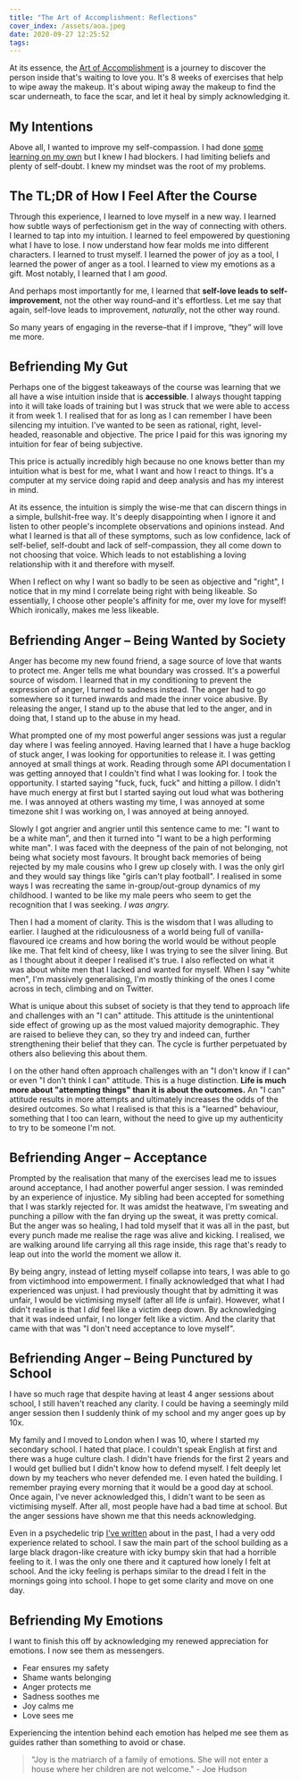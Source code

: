 ```yaml
---
title: "The Art of Accomplishment: Reflections"
cover_index: /assets/aoa.jpeg
date: 2020-09-27 12:25:52
tags:
---
```


At its essence, the [Art of Accomplishment](https://learn.fortelabs.co/p/the-art-of-accomplishment-application) is a journey to discover the person inside that's waiting to love you. It's 8 weeks of exercises that help to wipe away the makeup. It's about wiping away the makeup to find the scar underneath, to face the scar, and let it heal by simply acknowledging it.

<h1 style="font-size: 1.6em;">My Intentions</h1>

Above all, I wanted to improve my self-compassion. I had done [some learning on my own](/self-compassion) but I knew I had blockers. I had limiting beliefs and plenty of self-doubt. I knew my mindset was the root of my problems.


<h1 style="font-size: 1.6em;">The TL;DR of How I Feel After the Course</h1>

Through this experience, I learned to love myself in a new way. I learned how subtle ways of perfectionism get in the way of connecting with others. I learned to tap into my intuition. I learned to feel empowered by questioning what I have to lose. I now understand how fear molds me into different characters. I learned to trust myself. I learned the power of joy as a tool, I learned the power of anger as a tool. I learned to view my emotions as a gift. Most notably, I learned that I am _good_.

And perhaps most importantly for me, I learned that **self-love leads to self-improvement**, not the other way round–and it's effortless. Let me say that again, self-love leads to improvement, _naturally_, not the other way round.

So many years of engaging in the reverse–that if I improve, “they” will love me more. 


<h1 style="font-size: 1.6em;">Befriending My Gut</h1>

Perhaps one of the biggest takeaways of the course was learning that we all have a wise intuition inside that is **accessible**. I always thought tapping into it will take loads of training but I was struck that we were able to access it from week 1. I realised that for as long as I can remember I have been silencing my intuition. I've wanted to be seen as rational, right, level-headed, reasonable and objective. The price I paid for this was ignoring my intuition for fear of being subjective.

This price is actually incredibly high because no one knows better than my intuition what is best for me, what I want and how I react to things. It's a computer at my service doing rapid and deep analysis and has my interest in mind.

At its essence, the intuition is simply the wise-me that can discern things in a simple, bullshit-free way. It's deeply disappointing when I ignore it and listen to other people's incomplete observations and opinions instead. And what I learned is that all of these symptoms, such as low confidence, lack of self-belief, self-doubt and lack of self-compassion, they all come down to not choosing that voice. Which leads to not establishing a loving relationship with it and therefore with myself. 

When I reflect on why I want so badly to be seen as objective and "right", I notice that in my mind I correlate being right with being likeable. So essentially, I choose other people's affinity for me, over my love for myself! Which ironically, makes me less likeable.


<h1 style="font-size: 1.6em;">Befriending Anger – Being Wanted by Society</h1>

Anger has become my new found friend, a sage source of love that wants to protect me. Anger tells me what boundary was crossed. It's a powerful source of wisdom. I learned that in my conditioning to prevent the expression of anger, I turned to sadness instead. The anger had to go somewhere so it turned inwards and made the inner voice abusive. By releasing the anger, I stand up to the abuse that led to the anger, and in doing that, I stand up to the abuse in my head.

What prompted one of my most powerful anger sessions was just a regular day where I was feeling annoyed. Having learned that I have a huge backlog of stuck anger, I was looking for opportunities to release it. I was getting annoyed at small things at work. Reading through some API documentation I was getting annoyed that I couldn't find what I was looking for. I took the opportunity. I started saying "fuck, fuck, fuck" and hitting a pillow. I didn't have much energy at first but I started saying out loud what was bothering me. I was annoyed at others wasting my time, I was annoyed at some timezone shit I was working on, I was annoyed at being annoyed. 

Slowly I got angrier and angrier until this sentence came to me: "I want to be a white man", and then it turned into "I want to be a high performing white man". I was faced with the deepness of the pain of not belonging, not being what society most favours. It brought back memories of being rejected by my male cousins who I grew up closely with. I was the only girl and they would say things like "girls can't play football". I realised in some ways I was recreating the same in-group/out-group dynamics of my childhood. I wanted to be like my male peers who seem to get the recognition that I was seeking. _I was angry._

Then I had a moment of clarity. This is the wisdom that I was alluding to earlier. I laughed at the ridiculousness of a world being full of vanilla-flavoured ice creams and how boring the world would be without people like me. That felt kind of cheesy, like I was trying to see the silver lining. But as I thought about it deeper I realised it's true. I also reflected on what it was about white men that I lacked and wanted for myself. When I say "white men", I'm massively generalising, I'm mostly thinking of the ones I come across in tech, climbing and on Twitter.

What is unique about this subset of society is that they tend to approach life and challenges with an "I can" attitude. This attitude is the unintentional side effect of growing up as the most valued majority demographic. They are raised to believe they can, so they try and indeed can, further strengthening their belief that they can. The cycle is further perpetuated by others also believing this about them. 

I on the other hand often approach challenges with an "I don't know if I can" or even "I don't think I can" attitude. This is a huge distinction. **Life is much more about "attempting things" than it is about the outcomes.** An "I can" attitude results in more attempts and ultimately increases the odds of the desired outcomes. So what I realised is that this is a "learned" behaviour, something that I too can learn, without the need to give up my authenticity to try to be someone I'm not.

<h1 style="font-size: 1.6em;">Befriending Anger – Acceptance</h1>

Prompted by the realisation that many of the exercises lead me to issues around acceptance, I had another powerful anger session. I was reminded by an experience of injustice. My sibling had been accepted for something that I was starkly rejected for. It was amidst the heatwave, I'm sweating and punching a pillow with the fan drying up the sweat, it was pretty comical. But the anger was so healing, I had told myself that it was all in the past, but every punch made me realise the rage was alive and kicking. I realised, we are walking around life carrying all this rage inside, this rage that's ready to leap out into the world the moment we allow it. 

By being angry, instead of letting myself collapse into tears, I was able to go from victimhood into empowerment. I finally acknowledged that what I had experienced was unjust. I had previously thought that by admitting it was unfair, I would be victimising myself (after all life *is* unfair). However, what I didn't realise is that I _did_ feel like a victim deep down. By acknowledging that it was indeed unfair, I no longer felt like a victim. And the clarity that came with that was "I don't need acceptance to love myself".


<h1 style="font-size: 1.6em;">Befriending Anger – Being Punctured by School</h1>

I have so much rage that despite having at least 4 anger sessions about school, I still haven't reached any clarity. I could be having a seemingly mild anger session then I suddenly think of my school and my anger goes up by 10x.

My family and I moved to London when I was 10, where I started my secondary school. I hated that place. I couldn't speak English at first and there was a huge culture clash. I didn't have friends for the first 2 years and I would get bullied but I didn't know how to defend myself. I felt deeply let down by my teachers who never defended me. I even hated the building. I remember praying every morning that it would be a good day at school. Once again, I've never acknowledged this, I didn't want to be seen as victimising myself. After all, most people have had a bad time at school. But the anger sessions have shown me that this needs acknowledging. 

Even in a psychedelic trip [I've written](/self-compassion) about in the past, I had a very odd experience related to school. I saw the main part of the school building as a large black dragon-like creature with icky bumpy skin that had a horrible feeling to it. I was the only one there and it captured how lonely I felt at school. And the icky feeling is perhaps similar to the dread I felt in the mornings going into school. I hope to get some clarity and move on one day.



<h1 style="font-size: 1.6em;">Befriending My Emotions</h1>

I want to finish this off by acknowledging my renewed appreciation for emotions. I now see them as messengers.

- Fear ensures my safety
- Shame wants belonging
- Anger protects me
- Sadness soothes me
- Joy calms me
- Love sees me

Experiencing the intention behind each emotion has helped me see them as guides rather than something to avoid or chase.

> "Joy is the matriarch of a family of emotions. She will not enter a house where her children are not welcome." - Joe Hudson